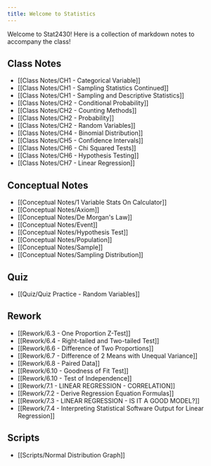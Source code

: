 ```yaml
---
title: Welcome to Statistics
---
```


Welcome to Stat2430! Here is a collection of markdown notes to accompany the class!

## Class Notes

- [[Class Notes/CH1 - Categorical Variable]]
- [[Class Notes/CH1 - Sampling Statistics Continued]]
- [[Class Notes/CH1 - Sampling and Descriptive Statistics]]
- [[Class Notes/CH2 - Conditional Probability]]
- [[Class Notes/CH2 - Counting Methods]]
- [[Class Notes/CH2 - Probability]]
- [[Class Notes/CH2 - Random Variables]]
- [[Class Notes/CH4 - Binomial Distribution]]
- [[Class Notes/CH5 - Confidence Intervals]]
- [[Class Notes/CH6 - Chi Squared Tests]]
- [[Class Notes/CH6 - Hypothesis Testing]]
- [[Class Notes/CH7 - Linear Regression]]

## Conceptual Notes

- [[Conceptual Notes/1 Variable Stats On Calculator]]
- [[Conceptual Notes/Axiom]]
- [[Conceptual Notes/De Morgan's Law]]
- [[Conceptual Notes/Event]]
- [[Conceptual Notes/Hypothesis Test]]
- [[Conceptual Notes/Population]]
- [[Conceptual Notes/Sample]]
- [[Conceptual Notes/Sampling Distribution]]

## Quiz

- [[Quiz/Quiz Practice - Random Variables]]

## Rework

- [[Rework/6.3 - One Proportion Z-Test]]
- [[Rework/6.4 - Right-tailed and Two-tailed Test]]
- [[Rework/6.6 - Difference of Two Proportions]]
- [[Rework/6.7 - Difference of 2 Means with Unequal Variance]]
- [[Rework/6.8 - Paired Data]]
- [[Rework/6.10 - Goodness of Fit Test]]
- [[Rework/6.10 - Test of Independence]]
- [[Rework/7.1 - LINEAR REGRESSION - CORRELATION]]
- [[Rework/7.2 - Derive Regression Equation Formulas]]
- [[Rework/7.3 - LINEAR REGRESSION - IS IT A GOOD MODEL?]]
- [[Rework/7.4 - Interpreting Statistical Software Output for Linear Regression]]

## Scripts

- [[Scripts/Normal Distribution Graph]]
